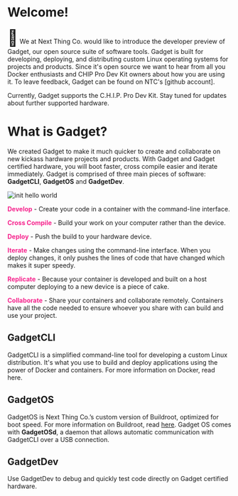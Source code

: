 # Welcome!

<span style="font-size: 36px">&#128226;</span> We at Next Thing Co. would like to introduce the developer preview of Gadget, our open source suite of software tools. Gadget is built for developing, deploying, and distributing custom Linux operating systems for projects and products. Since it's open source we want to hear from all you Docker enthusiasts and CHIP Pro Dev Kit owners about how you are using it. To leave feedback, Gadget can be found on NTC's [github account]. 

Currently, Gadget supports the C.H.I.P. Pro Dev Kit. Stay tuned for updates about further supported hardware.

# What is Gadget?

We created Gadget to make it much quicker to create and collaborate on new kickass hardware projects and products. With Gadget and Gadget certified hardware, you will boot faster, cross compile easier and iterate immediately. Gadget is comprised of three main pieces of software: **GadgetCLI**, **GadgetOS** and **GadgetDev**. 

![init hello world](images/initHelloworld.gif)

<span style="color: #F6248D">**Develop**</span> - Create your code in a container with the command-line interface.

<span style="color: #F6248D">**Cross Compile**</span> - Build your work on your computer rather than the device.

<span style="color: #F6248D">**Deploy**</span> - Push the build to your hardware device.

<span style="color: #F6248D">**Iterate**</span> - Make changes using the command-line interface. When you deploy changes, it only pushes the lines of code that have changed which makes it super speedy.

<span style="color: #F6248D">**Replicate**</span> - Because your container is developed and built on a host computer deploying to a new device is a piece of cake.

<span style="color: #F6248D">**Collaborate**</span> - Share your containers and collaborate remotely. Containers have all the code needed to ensure whoever you share with can build and use your project.


## GadgetCLI

GadgetCLI is a simplified command-line tool for developing a custom Linux distribution. It's what you use to build and deploy applications using the power of Docker and containers. For more information on Docker, read here.
     
## GadgetOS

GadgetOS is Next Thing Co.’s custom version of Buildroot, optimized for boot speed. For more information on Buildroot, read [here](https://buildroot.org/). Gadget OS comes with **GadgetOSd**, a daemon that allows automatic communication with GadgetCLI over a USB connection.

## GadgetDev

Use GadgetDev to debug and quickly test code directly on Gadget certified hardware.


	




